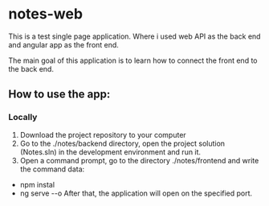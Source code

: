 # notes-web
This is a test single page application. 
Where i used web API as the back end and angular app as the front end.

The main goal of this application is to learn how to connect the front end to the back end.

## How to use the app:
### Locally
1) Download the project repository to your computer
2) Go to the ./notes/backend directory, open the project solution (Notes.sln) in the development environment and run it.
3) Open a command prompt, go to the directory ./notes/frontend and write the command data:
- npm instal
- ng serve --o
After that, the application will open on the specified port.